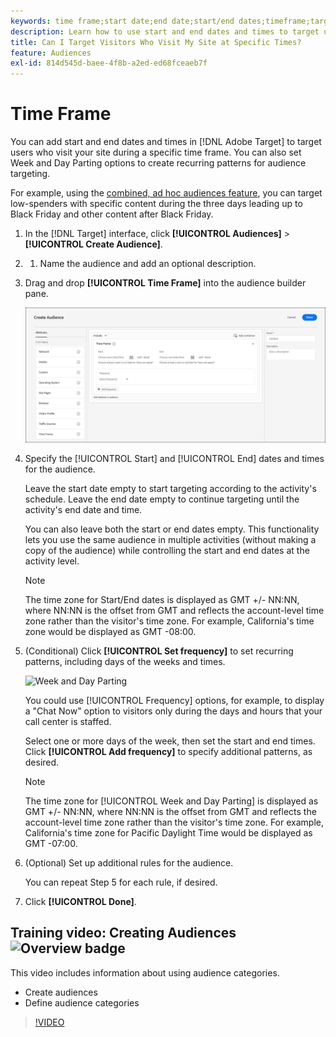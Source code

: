 ```yaml
---
keywords: time frame;start date;end date;start/end dates;timeframe;target schedule;week parting;day parting;parting
description: Learn how to use start and end dates and times to target users who visit your site during a specific time frame.
title: Can I Target Visitors Who Visit My Site at Specific Times?
feature: Audiences
exl-id: 814d545d-baee-4f8b-a2ed-ed68fceaeb7f
---
```

# Time Frame

You can add start and end dates and times in [!DNL Adobe Target] to target users who visit your site during a specific time frame. You can also set Week and Day Parting options to create recurring patterns for audience targeting.

For example, using the [combined, ad hoc audiences feature](/help/c-target/combining-multiple-audiences.md#concept_A7386F1EA4394BD2AB72399C225981E5), you can target low-spenders with specific content during the three days leading up to Black Friday and other content after Black Friday.

1. In the [!DNL Target] interface, click **[!UICONTROL Audiences]** > **[!UICONTROL Create Audience]**. 
1. 1. Name the audience and add an optional description. 
1. Drag and drop **[!UICONTROL Time Frame]** into the audience builder pane.

   ![](assets/target_timeframe_dialog.png)

1. Specify the [!UICONTROL Start] and [!UICONTROL End] dates and times for the audience.

   Leave the start date empty to start targeting according to the activity's schedule. Leave the end date empty to continue targeting until the activity's end date and time.

   You can also leave both the start or end dates empty. This functionality lets you use the same audience in multiple activities (without making a copy of the audience) while controlling the start and end dates at the activity level.

   >[!NOTE]
   >
   >The time zone for Start/End dates is displayed as GMT +/- NN:NN, where NN:NN is the offset from GMT and reflects the account-level time zone rather than the visitor's time zone. For example, California's time zone would be displayed as GMT -08:00.

1. (Conditional) Click **[!UICONTROL Set frequency]** to set recurring patterns, including days of the weeks and times.

   ![Week and Day Parting](assets/week_and_day_parting.png)

   You could use [!UICONTROL Frequency] options, for example, to display a "Chat Now" option to visitors only during the days and hours that your call center is staffed.

   Select one or more days of the week, then set the start and end times. Click **[!UICONTROL Add frequency]** to specify additional patterns, as desired.

   >[!NOTE]
   >
   >The time zone for [!UICONTROL Week and Day Parting] is displayed as GMT +/- NN:NN, where NN:NN is the offset from GMT and reflects the account-level time zone rather than the visitor's time zone. For example, California's time zone for Pacific Daylight Time would be displayed as GMT -07:00.

1. (Optional) Set up additional rules for the audience.

   You can repeat Step 5 for each rule, if desired. 

1. Click **[!UICONTROL Done]**.

## Training video: Creating Audiences ![Overview badge](/help/assets/overview.png)

This video includes information about using audience categories.

* Create audiences 
* Define audience categories

>[!VIDEO](https://video.tv.adobe.com/v/17392)
